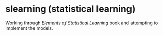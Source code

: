 # slearning (statistical learning)

Working through _Elements of Statistical Learning_ book and attempting to implement the models.
